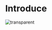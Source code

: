 # Introduce

![transparent](https://capsule-render.vercel.app/api?type=transparent&fontColor=703ee5&text=몰입으로%20에너지를%20얻는다&height=180&fontSize=60&desc=비전을%20품은%20Software%20Developer%20김명준%20입니다!&descAlignY=85&descAlign=62)
